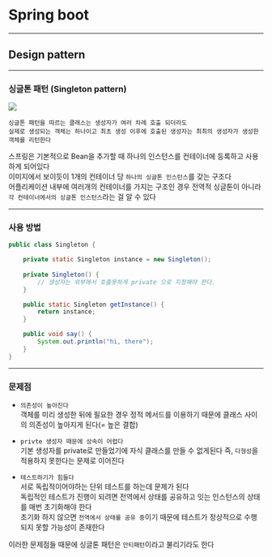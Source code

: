 # Spring boot
---
## Design pattern
---
### 싱글톤 패턴 (Singleton pattern)
![](https://img1.daumcdn.net/thumb/R1280x0/?scode=mtistory2&fname=https%3A%2F%2Fblog.kakaocdn.net%2Fdn%2FZzBq1%2FbtrXoDm8BrT%2Ft8DxbZwlW79VxL2kxU1h9K%2Fimg.png)
```
싱글톤 패턴을 따르는 클래스는 생성자가 여러 차례 호출 되더라도
실제로 생성되는 객체는 하나이고 최초 생성 이후에 호출된 생성자는 최최의 생성자가 생성한 객체를 리턴한다
```

스프링은 기본적으로 Bean을 추가할 때 하나의 인스턴스를 컨테이너에 등록하고 사용하게 되어있다    
이미지에서 보이듯이 1개의 컨테이너 당 `하나의 싱글톤 인스턴스`를 갖는 구조다   
어플리케이션 내부에 여러개의 컨테이너를 가지는 구조인 경우 전역적 싱글톤이 아니라 `각 컨테이너에서의 싱글톤 인스턴스`라는 걸 알 수 있다

---
### 사용 방법
```java
public class Singleton {

    private static Singleton instance = new Singleton();
    
    private Singleton() {
        // 생성자는 외부에서 호출못하게 private 으로 지정해야 한다.
    }

    public static Singleton getInstance() {
        return instance;
    }

    public void say() {
        System.out.println("hi, there");
    }
}
```
---
### 문제점
- `의존성이 높아진다`   
객체를 미리 생성한 뒤에 필요한 경우 정적 메서드를 이용하기 때문에 클래스 사이의 의존성이 높아지게 된다(= 높은 결합)

- `privte 생성자 때문에 상속이 어렵다`   
기본 생성자를 private로 만들었기에 자식 클래스를 만들 수 없게된다
즉, `다형성`을 적용하지 못한다는 문제로 이어진다

- `테스트하기가 힘들다`   
서로 독립적이어야하는 단위 테스트를 하는데 문제가 된다   
독립적인 테스트가 진행이 되려면 전역에서 상태를 공유하고 잇는 인스턴스의 상태를 매번 초기화해야 한다   
초기화 하지 않으면 `전역에서 상태를 공유 중`이기 때문에 테스트가 정상적으로 수행되지 못할 가능성이 존재한다

이러한 문제점들 때문에 싱글톤 패턴은 `안티패턴`이라고 불리기라도 한다